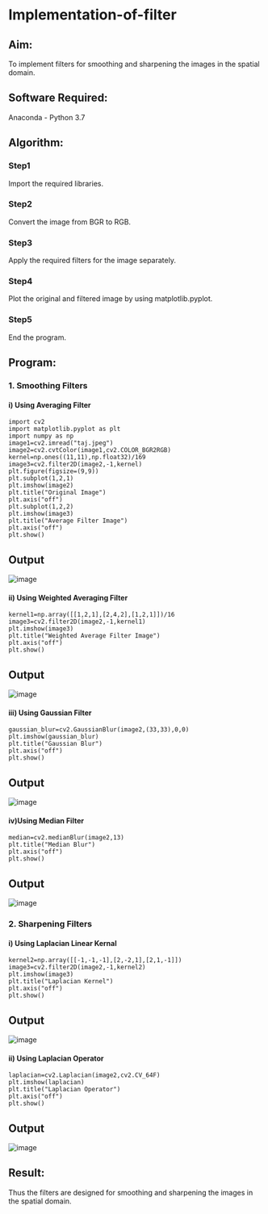 # Implementation-of-filter
## Aim:
To implement filters for smoothing and sharpening the images in the spatial domain.

## Software Required:
Anaconda - Python 3.7

## Algorithm:
### Step1
Import the required libraries.

### Step2
Convert the image from BGR to RGB.

### Step3
Apply the required filters for the image separately.

### Step4
Plot the original and filtered image by using matplotlib.pyplot.

### Step5
End the program.

## Program:



### 1. Smoothing Filters

#### i) Using Averaging Filter
```
import cv2
import matplotlib.pyplot as plt
import numpy as np
image1=cv2.imread("taj.jpeg")
image2=cv2.cvtColor(image1,cv2.COLOR_BGR2RGB)
kernel=np.ones((11,11),np.float32)/169
image3=cv2.filter2D(image2,-1,kernel)
plt.figure(figsize=(9,9))
plt.subplot(1,2,1)
plt.imshow(image2)
plt.title("Original Image")
plt.axis("off")
plt.subplot(1,2,2)
plt.imshow(image3)
plt.title("Average Filter Image")
plt.axis("off")
plt.show()
```
## Output
![image](https://github.com/user-attachments/assets/5eb4f40b-c8ce-49f3-9312-57788747c342)

#### ii) Using Weighted Averaging Filter
```
kernel1=np.array([[1,2,1],[2,4,2],[1,2,1]])/16
image3=cv2.filter2D(image2,-1,kernel1)
plt.imshow(image3)
plt.title("Weighted Average Filter Image")
plt.axis("off")
plt.show()
```
## Output
![image](https://github.com/user-attachments/assets/2bd78862-7669-475c-ab5d-e6a4e7ae4ec8)

#### iii) Using Gaussian Filter
```
gaussian_blur=cv2.GaussianBlur(image2,(33,33),0,0)
plt.imshow(gaussian_blur)
plt.title("Gaussian Blur")
plt.axis("off")
plt.show()
```
## Output
![image](https://github.com/user-attachments/assets/90ccc8ce-2620-4aab-890c-4eb82828ab58)

#### iv)Using Median Filter
```
median=cv2.medianBlur(image2,13)
plt.title("Median Blur")
plt.axis("off")
plt.show()
```
## Output
![image](https://github.com/user-attachments/assets/ae06969d-dbac-44b3-b9bc-c93f6be9c13a)

### 2. Sharpening Filters

#### i) Using Laplacian Linear Kernal
```
kernel2=np.array([[-1,-1,-1],[2,-2,1],[2,1,-1]])
image3=cv2.filter2D(image2,-1,kernel2)
plt.imshow(image3)
plt.title("Laplacian Kernel")
plt.axis("off")
plt.show()
```
## Output
![image](https://github.com/user-attachments/assets/2ce99d44-36c3-4413-89af-ed9ff7795a98)

#### ii) Using Laplacian Operator
```
laplacian=cv2.Laplacian(image2,cv2.CV_64F)
plt.imshow(laplacian)
plt.title("Laplacian Operator")
plt.axis("off")
plt.show()
```
## Output
![image](https://github.com/user-attachments/assets/7a798e79-8215-4b30-ba9d-628cd71c650e)

## Result:
Thus the filters are designed for smoothing and sharpening the images in the spatial domain.

